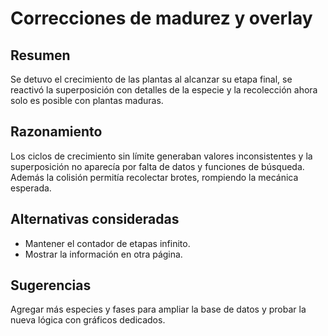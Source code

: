 # Correcciones de madurez y overlay

## Resumen
Se detuvo el crecimiento de las plantas al alcanzar su etapa final, se reactivó la superposición con detalles de la especie y la recolección ahora solo es posible con plantas maduras.

## Razonamiento
Los ciclos de crecimiento sin límite generaban valores inconsistentes y la superposición no aparecía por falta de datos y funciones de búsqueda. Además la colisión permitía recolectar brotes, rompiendo la mecánica esperada.

## Alternativas consideradas
- Mantener el contador de etapas infinito.
- Mostrar la información en otra página.

## Sugerencias
Agregar más especies y fases para ampliar la base de datos y probar la nueva lógica con gráficos dedicados.
